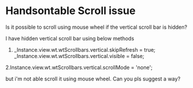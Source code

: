 Handsontable Scroll issue
============

Is it possible to scroll using mouse wheel if the vertical scroll bar is hidden?

I have hidden vertical scroll bar using below methods
1. _Instance.view.wt.wtScrollbars.vertical.skipRefresh  = true;
  _Instance.view.wt.wtScrollbars.vertical.visible = false;

2.Instance.view.wt.wtScrollbars.vertical.scrollMode = 'none';

but i'm not able scroll it using mouse wheel. Can you pls suggest a way?
